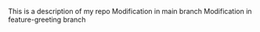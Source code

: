 This is a description of my repo
Modification in main branch
Modification in feature-greeting branch
